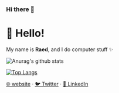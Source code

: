 ### Hi there 👋

# 👋 Hello!

My name is **Raed**, and I do computer stuff ✨


![Anurag's github stats](https://github-readme-stats.vercel.app/api?username=RaedsLab&show_icons=true&theme=synthwave)

[![Top Langs](https://github-readme-stats.vercel.app/api/top-langs/?username=RaedsLab&layout=compact)]()



[🌐 website](https://raed.dev) · [🐦 Twitter](https://twitter.com/Raed667) · [👔 LinkedIn](https://www.linkedin.com/in/raed-chammam/)


